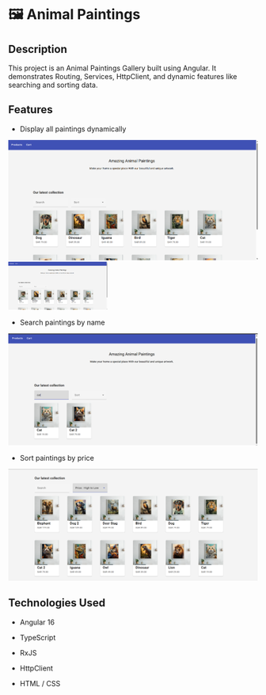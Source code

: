 # 🖼 Animal Paintings

## Description
This project is an Animal Paintings Gallery built using Angular.
It demonstrates Routing, Services, HttpClient, and dynamic features like searching and sorting data.

## Features
- Display all paintings dynamically
  
![Gallery Screenshot](src/assets/images/products.png)
<img src="src/assets/images/products.png" width="200">

- Search paintings by name
  
![Search Screenshot](src/assets/images/search.png)

- Sort paintings by price
  
![Sort Screenshot](src/assets/images/sort.png)

## Technologies Used
- Angular 16

- TypeScript

- RxJS

- HttpClient

- HTML / CSS
